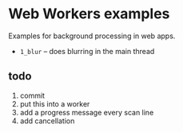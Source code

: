 # Web Workers examples

Examples for background processing in web apps.

* `1_blur` – does blurring in the main thread


## todo

1. commit
1. put this into a worker
1. add a progress message every scan line
1. add cancellation
